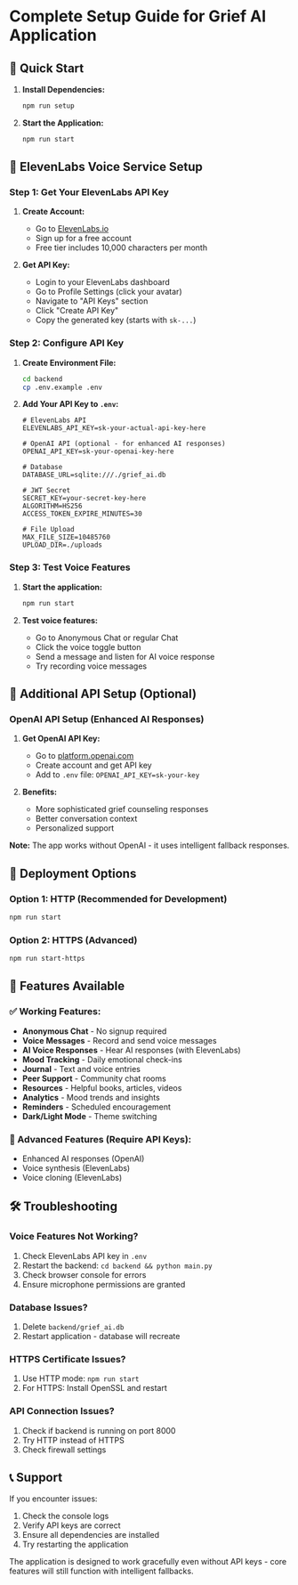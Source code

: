 # Complete Setup Guide for Grief AI Application

## 🎯 Quick Start

1. **Install Dependencies:**
   ```bash
   npm run setup
   ```

2. **Start the Application:**
   ```bash
   npm run start
   ```

## 🎤 ElevenLabs Voice Service Setup

### Step 1: Get Your ElevenLabs API Key

1. **Create Account:**
   - Go to [ElevenLabs.io](https://elevenlabs.io)
   - Sign up for a free account
   - Free tier includes 10,000 characters per month

2. **Get API Key:**
   - Login to your ElevenLabs dashboard
   - Go to Profile Settings (click your avatar)
   - Navigate to "API Keys" section
   - Click "Create API Key"
   - Copy the generated key (starts with `sk-...`)

### Step 2: Configure API Key

1. **Create Environment File:**
   ```bash
   cd backend
   cp .env.example .env
   ```

2. **Add Your API Key to `.env`:**
   ```env
   # ElevenLabs API
   ELEVENLABS_API_KEY=sk-your-actual-api-key-here
   
   # OpenAI API (optional - for enhanced AI responses)
   OPENAI_API_KEY=sk-your-openai-key-here
   
   # Database
   DATABASE_URL=sqlite:///./grief_ai.db
   
   # JWT Secret
   SECRET_KEY=your-secret-key-here
   ALGORITHM=HS256
   ACCESS_TOKEN_EXPIRE_MINUTES=30
   
   # File Upload
   MAX_FILE_SIZE=10485760
   UPLOAD_DIR=./uploads
   ```

### Step 3: Test Voice Features

1. **Start the application:**
   ```bash
   npm run start
   ```

2. **Test voice features:**
   - Go to Anonymous Chat or regular Chat
   - Click the voice toggle button
   - Send a message and listen for AI voice response
   - Try recording voice messages

## 🔧 Additional API Setup (Optional)

### OpenAI API Setup (Enhanced AI Responses)

1. **Get OpenAI API Key:**
   - Go to [platform.openai.com](https://platform.openai.com)
   - Create account and get API key
   - Add to `.env` file: `OPENAI_API_KEY=sk-your-key`

2. **Benefits:**
   - More sophisticated grief counseling responses
   - Better conversation context
   - Personalized support

**Note:** The app works without OpenAI - it uses intelligent fallback responses.

## 🚀 Deployment Options

### Option 1: HTTP (Recommended for Development)
```bash
npm run start
```

### Option 2: HTTPS (Advanced)
```bash
npm run start-https
```

## 📱 Features Available

### ✅ Working Features:
- **Anonymous Chat** - No signup required
- **Voice Messages** - Record and send voice messages
- **AI Voice Responses** - Hear AI responses (with ElevenLabs)
- **Mood Tracking** - Daily emotional check-ins
- **Journal** - Text and voice entries
- **Peer Support** - Community chat rooms
- **Resources** - Helpful books, articles, videos
- **Analytics** - Mood trends and insights
- **Reminders** - Scheduled encouragement
- **Dark/Light Mode** - Theme switching

### 🔧 Advanced Features (Require API Keys):
- Enhanced AI responses (OpenAI)
- Voice synthesis (ElevenLabs)
- Voice cloning (ElevenLabs)

## 🛠️ Troubleshooting

### Voice Features Not Working?
1. Check ElevenLabs API key in `.env`
2. Restart the backend: `cd backend && python main.py`
3. Check browser console for errors
4. Ensure microphone permissions are granted

### Database Issues?
1. Delete `backend/grief_ai.db`
2. Restart application - database will recreate

### HTTPS Certificate Issues?
1. Use HTTP mode: `npm run start`
2. For HTTPS: Install OpenSSL and restart

### API Connection Issues?
1. Check if backend is running on port 8000
2. Try HTTP instead of HTTPS
3. Check firewall settings

## 📞 Support

If you encounter issues:
1. Check the console logs
2. Verify API keys are correct
3. Ensure all dependencies are installed
4. Try restarting the application

The application is designed to work gracefully even without API keys - core features will still function with intelligent fallbacks.